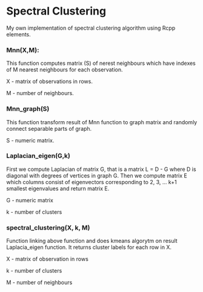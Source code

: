 # Spectral Clustering
My own implementation of spectral clustering algorithm using Rcpp elements.

### Mnn(X,M):

This function computes matrix (S) of nerest neighbours which have indexes of M nearest neighbours for each observation.

X - matrix of observations in rows. 

M - number of neighbours.

### Mnn_graph(S)

This function transform result of Mnn function to graph matrix and randomly connect separable parts of graph.

S - numeric matrix.

### Laplacian_eigen(G,k)

First we compute Laplacian of matrix G, that is a matrix L = D - G where D is diagonal with degrees of vertices in graph G. Then we compute matrix E which columns consist of eigenvectors corresponding to 2, 3, ... k+1 smallest eigenvalues and return matrix E.

G - numeric matrix

k - number of clusters 

### spectral_clustering(X, k, M) 

Function linking above function and does kmeans algorytm on result Laplacia_eigen function. It returns cluster labels for each row in X.

X - matrix of observation in rows

k - number of clusters

M - number of neighbours

